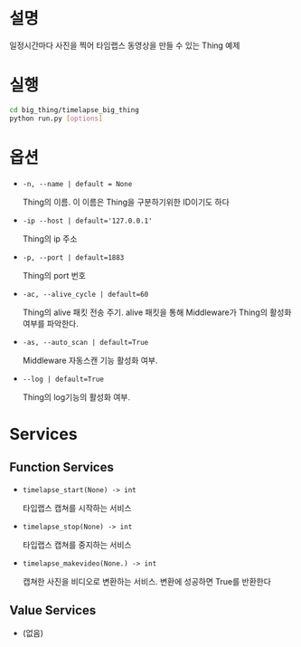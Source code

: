 # 설명

일정시간마다 사진을 찍어 타임랩스 동영상을 만들 수 있는 Thing 예제

# 실행

```bash
cd big_thing/timelapse_big_thing
python run.py [options]
```

# 옵션

- `-n, --name | default = None`
    
    Thing의 이름. 이 이름은 Thing을 구분하기위한 ID이기도 하다 
    
- `-ip --host | default='127.0.0.1'`
    
    Thing의 ip 주소
    
- `-p, --port | default=1883`
    
    Thing의 port 번호
    
- `-ac, --alive_cycle | default=60`
    
    Thing의 alive 패킷 전송 주기. alive 패킷을 통해 Middleware가 Thing의 활성화 여부를 파악한다. 
    
- `-as, --auto_scan | default=True`
    
    Middleware 자동스캔 기능 활성화 여부.
    
- `--log | default=True`
    
    Thing의 log기능의 활성화 여부. 
    

# Services

## Function Services

- `timelapse_start(None) -> int`
    
    타입랩스 캡쳐를 시작하는 서비스
    
- `timelapse_stop(None) -> int`
    
    타입랩스 캡쳐를 중지하는 서비스
    
- `timelapse_makevideo(None.) -> int`
    
    캡쳐한 사진을 비디오로 변환하는 서비스. 변환에 성공하면 True를 반환한다
    

## Value Services

- (없음)